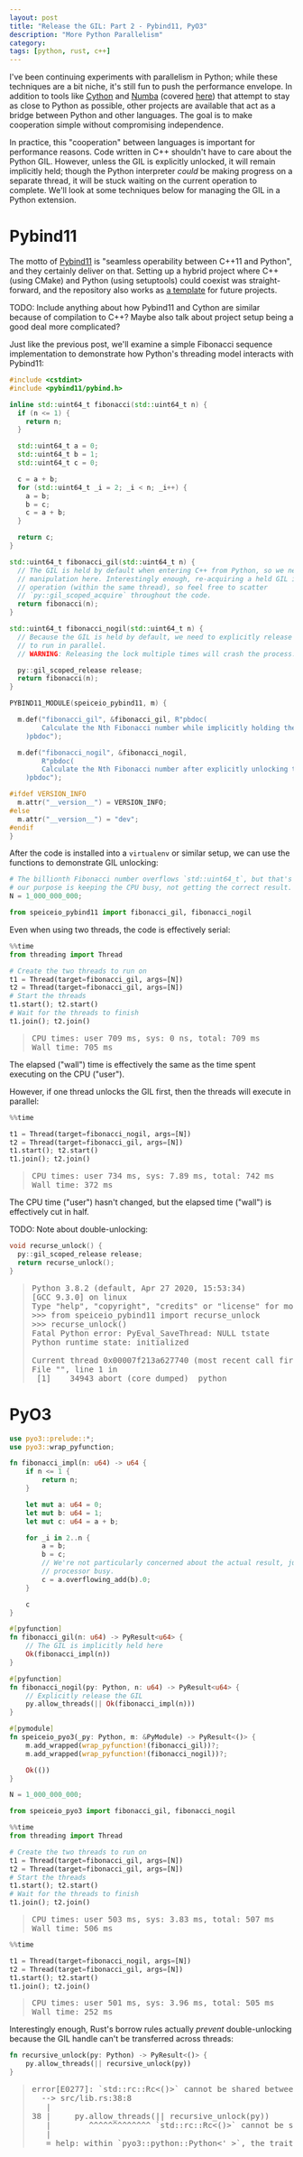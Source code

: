 ```yaml
---
layout: post
title: "Release the GIL: Part 2 - Pybind11, PyO3"
description: "More Python Parallelism"
category:
tags: [python, rust, c++]
---
```


I've been continuing experiments with parallelism in Python; while these techniques are a bit niche,
it's still fun to push the performance envelope. In addition to tools like
[Cython](https://cython.org/) and [Numba](https://numba.pydata.org/) (covered
[here](//2019/12/release-the-gil.html)) that attempt to stay as close to Python as possible, other
projects are available that act as a bridge between Python and other languages. The goal is to make
cooperation simple without compromising independence.

In practice, this "cooperation" between languages is important for performance reasons. Code written
in C++ shouldn't have to care about the Python GIL. However, unless the GIL is explicitly unlocked,
it will remain implicitly held; though the Python interpreter _could_ be making progress on a
separate thread, it will be stuck waiting on the current operation to complete. We'll look at some
techniques below for managing the GIL in a Python extension.

# Pybind11

The motto of [Pybind11](https://github.com/pybind/pybind11) is "seamless operability between C++11
and Python", and they certainly deliver on that. Setting up a hybrid project where C++ (using CMake)
and Python (using setuptools) could coexist was straight-forward, and the repository also works as
[a template](https://github.com/speice-io/release-the-gil-pybind11/settings) for future projects.

TODO: Include anything about how Pybind11 and Cython are similar because of compilation to C++?
Maybe also talk about project setup being a good deal more complicated?

Just like the previous post, we'll examine a simple Fibonacci sequence implementation to demonstrate
how Python's threading model interacts with Pybind11:

```c++
#include <cstdint>
#include <pybind11/pybind.h>

inline std::uint64_t fibonacci(std::uint64_t n) {
  if (n <= 1) {
    return n;
  }

  std::uint64_t a = 0;
  std::uint64_t b = 1;
  std::uint64_t c = 0;

  c = a + b;
  for (std::uint64_t _i = 2; _i < n; _i++) {
    a = b;
    b = c;
    c = a + b;
  }

  return c;
}

std::uint64_t fibonacci_gil(std::uint64_t n) {
  // The GIL is held by default when entering C++ from Python, so we need no
  // manipulation here. Interestingly enough, re-acquiring a held GIL is a safe
  // operation (within the same thread), so feel free to scatter
  // `py::gil_scoped_acquire` throughout the code.
  return fibonacci(n);
}

std::uint64_t fibonacci_nogil(std::uint64_t n) {
  // Because the GIL is held by default, we need to explicitly release it here
  // to run in parallel.
  // WARNING: Releasing the lock multiple times will crash the process.

  py::gil_scoped_release release;
  return fibonacci(n);
}

PYBIND11_MODULE(speiceio_pybind11, m) {

  m.def("fibonacci_gil", &fibonacci_gil, R"pbdoc(
        Calculate the Nth Fibonacci number while implicitly holding the GIL
    )pbdoc");

  m.def("fibonacci_nogil", &fibonacci_nogil,
        R"pbdoc(
        Calculate the Nth Fibonacci number after explicitly unlocking the GIL
    )pbdoc");

#ifdef VERSION_INFO
  m.attr("__version__") = VERSION_INFO;
#else
  m.attr("__version__") = "dev";
#endif
}
```

After the code is installed into a `virtualenv` or similar setup, we can use the functions to
demonstrate GIL unlocking:

```python
# The billionth Fibonacci number overflows `std::uint64_t`, but that's OK;
# our purpose is keeping the CPU busy, not getting the correct result.
N = 1_000_000_000;

from speiceio_pybind11 import fibonacci_gil, fibonacci_nogil
```

Even when using two threads, the code is effectively serial:

```python
%%time
from threading import Thread

# Create the two threads to run on
t1 = Thread(target=fibonacci_gil, args=[N])
t2 = Thread(target=fibonacci_gil, args=[N])
# Start the threads
t1.start(); t2.start()
# Wait for the threads to finish
t1.join(); t2.join()
```

> <pre>
> CPU times: user 709 ms, sys: 0 ns, total: 709 ms
> Wall time: 705 ms
> </pre>

The elapsed ("wall") time is effectively the same as the time spent executing on the CPU ("user").

However, if one thread unlocks the GIL first, then the threads will execute in parallel:

```python
%%time

t1 = Thread(target=fibonacci_nogil, args=[N])
t2 = Thread(target=fibonacci_gil, args=[N])
t1.start(); t2.start()
t1.join(); t2.join()
```

> <pre>
> CPU times: user 734 ms, sys: 7.89 ms, total: 742 ms
> Wall time: 372 ms
> </pre>

The CPU time ("user") hasn't changed, but the elapsed time ("wall") is effectively cut in half.

TODO: Note about double-unlocking:

```c++
void recurse_unlock() {
  py::gil_scoped_release release;
  return recurse_unlock();
}
```

> <pre>
> Python 3.8.2 (default, Apr 27 2020, 15:53:34) 
> [GCC 9.3.0] on linux
> Type "help", "copyright", "credits" or "license" for more information.
> >>> from speiceio_pybind11 import recurse_unlock
> >>> recurse_unlock()
> Fatal Python error: PyEval_SaveThread: NULL tstate
> Python runtime state: initialized
> 
> Current thread 0x00007f213a627740 (most recent call first):
> File "<stdin>", line 1 in <module>
>  [1]    34943 abort (core dumped)  python
> </pre>

# PyO3

```rust
use pyo3::prelude::*;
use pyo3::wrap_pyfunction;

fn fibonacci_impl(n: u64) -> u64 {
    if n <= 1 {
        return n;
    }

    let mut a: u64 = 0;
    let mut b: u64 = 1;
    let mut c: u64 = a + b;

    for _i in 2..n {
        a = b;
        b = c;
        // We're not particularly concerned about the actual result, just in keeping the
        // processor busy.
        c = a.overflowing_add(b).0;
    }

    c
}

#[pyfunction]
fn fibonacci_gil(n: u64) -> PyResult<u64> {
    // The GIL is implicitly held here
    Ok(fibonacci_impl(n))
}

#[pyfunction]
fn fibonacci_nogil(py: Python, n: u64) -> PyResult<u64> {
    // Explicitly release the GIL
    py.allow_threads(|| Ok(fibonacci_impl(n)))
}

#[pymodule]
fn speiceio_pyo3(_py: Python, m: &PyModule) -> PyResult<()> {
    m.add_wrapped(wrap_pyfunction!(fibonacci_gil))?;
    m.add_wrapped(wrap_pyfunction!(fibonacci_nogil))?;

    Ok(())
}
```

```python
N = 1_000_000_000;

from speiceio_pyo3 import fibonacci_gil, fibonacci_nogil
```

```python
%%time
from threading import Thread

# Create the two threads to run on
t1 = Thread(target=fibonacci_gil, args=[N])
t2 = Thread(target=fibonacci_gil, args=[N])
# Start the threads
t1.start(); t2.start()
# Wait for the threads to finish
t1.join(); t2.join()
```

> <pre>
> CPU times: user 503 ms, sys: 3.83 ms, total: 507 ms
> Wall time: 506 ms
> </pre>

```python
%%time

t1 = Thread(target=fibonacci_nogil, args=[N])
t2 = Thread(target=fibonacci_gil, args=[N])
t1.start(); t2.start()
t1.join(); t2.join()
```

> <pre>
> CPU times: user 501 ms, sys: 3.96 ms, total: 505 ms
> Wall time: 252 ms
> </pre>

Interestingly enough, Rust's borrow rules actually _prevent_ double-unlocking because the GIL handle
can't be transferred across threads:

```rust
fn recursive_unlock(py: Python) -> PyResult<()> {
    py.allow_threads(|| recursive_unlock(py))
}
```

> <pre>
> error[E0277]: `std::rc::Rc<()>` cannot be shared between threads safely
>   --> src/lib.rs:38:8
>    |
> 38 |     py.allow_threads(|| recursive_unlock(py))
>    |        ^^^^^^^^^^^^^ `std::rc::Rc<()>` cannot be shared between threads safely
>    |
>    = help: within `pyo3::python::Python<'_>`, the trait `std::marker::Sync` is not implemented for `std::rc::Rc<()>`
> </pre>
